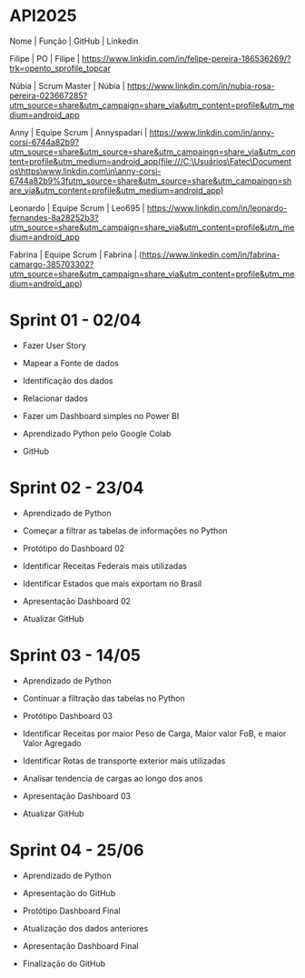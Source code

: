 # API2025

Nome | Função | GitHub | Linkedin

Filipe | PO | Filipe | https://www.linkidin.com/in/felipe-pereira-186536269/?trk=opento_sprofile_topcar

Núbia | Scrum Master | Núbia | https://www.linkdin.com/in/nubia-rosa-pereira-023667285?utm_source=share&utm_campaign=share_via&utm_content=profile&utm_medium=android_app

Anny | Equipe Scrum | Annyspadari | https://www.linkdin.com/in/anny-corsi-6744a82b9?utm_source=share&utm_source=share&utm_campaingn=share_via&utm_content=profile&utm_medium=android_app(file:///C:\Usuários\Fatec\Documentos\https\www.linkdin.com\in\anny-corsi-6744a82b9%3futm_source=share&utm_source=share&utm_campaingn=share_via&utm_content=profile&utm_medium=android_app)

Leonardo | Equipe Scrum | Leo695 | https://www.linkdin.com/in/leonardo-fernandes-8a28252b3?utm_source=share&utm_campaign=share_via&utm_content=profile&utm_medium=android_app

Fabrina | Equipe Scrum | Fabrina | (https://www.linkedin.com/in/fabrina-camargo-385703302?utm_source=share&utm_campaign=share_via&utm_content=profile&utm_medium=android_app)

# Sprint 01 - 02/04 

 - Fazer User Story

 - Mapear a Fonte de dados

 - Identificação dos dados

 - Relacionar dados

 - Fazer um Dashboard simples no Power BI

 - Aprendizado Python pelo Google Colab

 - GitHub

# Sprint 02 - 23/04

- Aprendizado de Python

- Começar a filtrar as tabelas de informações no Python

- Protótipo do Dashboard 02

- Identificar Receitas Federais mais utilizadas

- Identificar Estados que mais exportam no Brasil

- Apresentação Dashboard 02

- Atualizar GitHub

# Sprint 03 - 14/05

- Aprendizado de Python

- Continuar a filtração das tabelas no Python

- Protótipo Dashboard 03

- Identificar Receitas por maior Peso de Carga, Maior valor FoB, e maior Valor Agregado

- Identificar Rotas de transporte exterior mais utilizadas

- Analisar tendencia de cargas ao longo dos anos

- Apresentação Dashboard 03

- Atualizar GitHub

# Sprint 04 - 25/06

- Aprendizado de Python

- Apresentação do GitHub

- Protótipo Dashboard Final

- Atualização dos dados anteriores
 
- Apresentação Dashboard Final

- Finalização do GitHub

